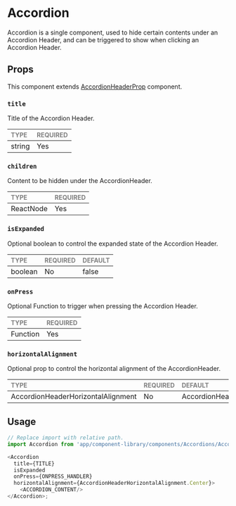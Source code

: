 # Accordion

Accordion is a single component, used to hide certain contents under an Accordion Header, and can be triggered to show when clicking an Accordion Header.

## Props

This component extends [AccordionHeaderProp](./foundation/AccordionHeader/AccordionHeader.types.ts#L7) component.

### `title`

Title of the Accordion Header.

| <span style="color:gray;font-size:14px">TYPE</span> | <span style="color:gray;font-size:14px">REQUIRED</span> |
| :-------------------------------------------------- | :------------------------------------------------------ |
| string                                              | Yes                                                     |

### `children`

Content to be hidden under the AccordionHeader.

| <span style="color:gray;font-size:14px">TYPE</span> | <span style="color:gray;font-size:14px">REQUIRED</span> |
| :-------------------------------------------------- | :------------------------------------------------------ |
| ReactNode                                           | Yes                                                     |

### `isExpanded`

Optional boolean to control the expanded state of the Accordion Header.

| <span style="color:gray;font-size:14px">TYPE</span> | <span style="color:gray;font-size:14px">REQUIRED</span> | <span style="color:gray;font-size:14px">DEFAULT</span> |
| :-------------------------------------------------- | :------------------------------------------------------ | :----------------------------------------------------- |
| boolean    | No                                                     | false                                               |

### `onPress`

Optional Function to trigger when pressing the Accordion Header.

| <span style="color:gray;font-size:14px">TYPE</span> | <span style="color:gray;font-size:14px">REQUIRED</span> |
| :-------------------------------------------------- | :------------------------------------------------------ |
| Function                                            | Yes                                                     |

### `horizontalAlignment`

Optional prop to control the horizontal alignment of the AccordionHeader.

| <span style="color:gray;font-size:14px">TYPE</span> | <span style="color:gray;font-size:14px">REQUIRED</span> | <span style="color:gray;font-size:14px">DEFAULT</span> |
| :-------------------------------------------------- | :------------------------------------------------------ | :----------------------------------------------------- |
| AccordionHeaderHorizontalAlignment                   | No                                                     | AccordionHeaderHorizontalAlignment.Center              |

## Usage

```javascript
// Replace import with relative path.
import Accordion from 'app/component-library/components/Accordions/Accordion/Accordion';

<Accordion 
  title={TITLE} 
  isExpanded 
  onPress={ONPRESS_HANDLER}
  horizontalAlignment={AccordionHeaderHorizontalAlignment.Center}>
    <ACCORDION_CONTENT/>
</Accordion>;
```
